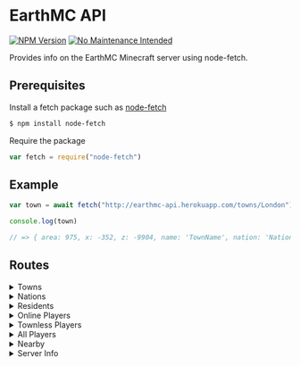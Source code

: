 # EarthMC API 
[![NPM Version][npm-image]][npm-url] 
[![No Maintenance Intended](http://unmaintained.tech/badge.svg)](http://unmaintained.tech/)

Provides info on the EarthMC Minecraft server using node-fetch.

## Prerequisites
Install a fetch package such as [node-fetch](https://www.npmjs.com/package/node-fetch)
```bash
$ npm install node-fetch
```
Require the package
```js
var fetch = require("node-fetch")
```

## Example
```js
var town = await fetch("http://earthmc-api.herokuapp.com/towns/London").then(response => response.json()).catch(err => { return err }) 

console.log(town)

// => { area: 975, x: -352, z: -9904, name: 'TownName', nation: 'NationName', mayor: 'MayorName', residents: ['Resident', 'OtherResident', ...], pvp: false, mobs: false, public: false, explosion: false, fire: false, capital: true }
```

## Routes
<details>
<summary>Towns</summary>
<p>

All towns - [http://earthmc-api.herokuapp.com/towns/](http://earthmc-api.herokuapp.com/towns/)<br>
Get town - [http://earthmc-api.herokuapp.com/towns/townName](http://earthmc-api.herokuapp.com/towns/London)
</details>

<details>
<summary>Nations</summary>
<p>

All nations - [http://earthmc-api.herokuapp.com/nations/](http://earthmc-api.herokuapp.com/nations/)<br>
Get nation -[http://earthmc-api.herokuapp.com/nations/nationName](http://earthmc-api.herokuapp.com/nations/Britain)
</details>

<details>
<summary>Residents</summary>
<p>

All residents - [http://earthmc-api.herokuapp.com/residents/](http://earthmc-api.herokuapp.com/residents/)<br>
Get resident - [http://earthmc-api.herokuapp.com/residents/residentName](http://earthmc-api.herokuapp.com/residents/Warriorrr)
</details>

<details>
<summary>Online Players</summary>
<p>

All online players - [http://earthmc-api.herokuapp.com/onlineplayers/](http://earthmc-api.herokuapp.com/onlineplayers/)<br>
Get online player - [http://earthmc-api.herokuapp.com/onlineplayers/playerName](http://earthmc-api.herokuapp.com/onlineplayers/playerName)
</details>

<details>
<summary>Townless Players</summary>
<p>


[http://earthmc-api.herokuapp.com/townlessplayers](http://earthmc-api.herokuapp.com/townlessplayers)  (This is only townless players that are online)
</details>

<details>
<summary>All Players</summary>
<p>

This merges online players and residents.<br>
**NOTE** - The "town", "nation" and "rank" keys will not appear for townless players

All players - [http://earthmc-api.herokuapp.com/allplayers/](http://earthmc-api.herokuapp.com/allplayers/)<br>
Get player - [http://earthmc-api.herokuapp.com/allplayers/playerName](http://earthmc-api.herokuapp.com/allplayers/playerName)
</details>

<details>
<summary>Nearby</summary>
<p>  
Returns any players visible on the map in a radius to a certain point.<br>
Nearby - http://earthmc-api.herokuapp.com/nearby/xPos/zPos/xRadius/zRadius
</details>

<details>
<summary>Server Info</summary>
<p>

[http://earthmc-api.herokuapp.com/serverinfo/](http://earthmc-api.herokuapp.com/serverinfo/)
</details>

<!-- Markdown link & img dfn's -->
[npm-image]: https://img.shields.io/npm/v/earthmc.svg?style=flat-square
[npm-url]: https://www.npmjs.com/package/earthmc
